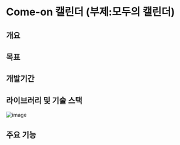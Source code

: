 # Come-on 캘린더 (부제:모두의 캘린더)

개요
------



목표
----




개발기간
---------



라이브러리 및 기술 스택
------------------------
![image](https://user-images.githubusercontent.com/28006318/199502838-889005a8-c56a-4347-b79b-33aa6e5a2055.png)




주요 기능
-------------------
